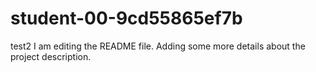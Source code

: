 # student-00-9cd55865ef7b
test2
I am editing the README file. Adding some more details about the project description.

